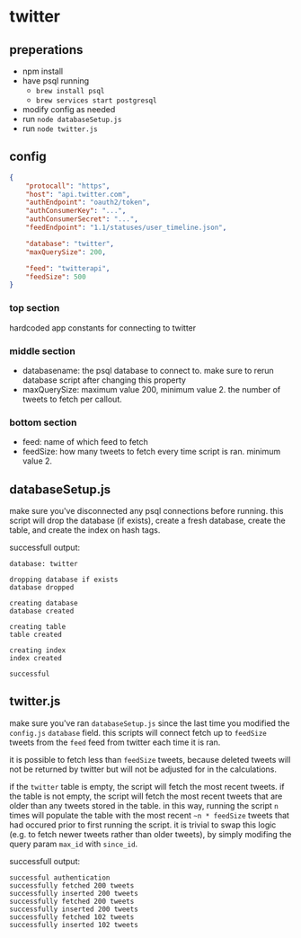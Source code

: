 # twitter

## preperations
* npm install
* have psql running
    * `brew install psql`
    * `brew services start postgresql`
* modify config as needed
* run `node databaseSetup.js`
* run `node twitter.js`

## config
```json
{
    "protocall": "https",
    "host": "api.twitter.com",
    "authEndpoint": "oauth2/token",
    "authConsumerKey": "...",
    "authConsumerSecret": "...",
    "feedEndpoint": "1.1/statuses/user_timeline.json",

    "database": "twitter",
    "maxQuerySize": 200,

    "feed": "twitterapi",
    "feedSize": 500
}
```

### top section
hardcoded app constants for connecting to twitter

### middle section
* databasename: the psql database to connect to. make sure to rerun database script after changing this property
* maxQuerySize: maximum value 200, minimum value 2. the number of tweets to fetch per callout.

### bottom section
* feed: name of which feed to fetch
* feedSize: how many tweets to fetch every time script is ran. minimum value 2. 

## databaseSetup.js
make sure you've disconnected any psql connections before running. this script will drop the database (if exists), create a fresh database, create the table, and create the index on hash tags.

successfull output:

```
database: twitter

dropping database if exists
database dropped

creating database
database created

creating table
table created

creating index
index created

successful
```

## twitter.js
make sure you've ran `databaseSetup.js` since the last time you modified the `config.js` `database` field. this scripts will connect fetch up to `feedSize` tweets from the `feed` feed from twitter each time it is ran.

it is possible to fetch less than `feedSize` tweets, because deleted tweets will not be returned by twitter but will not be adjusted for in the calculations.

if the `twitter` table is empty, the script will fetch the most recent tweets. if the table is not empty, the script will fetch the most recent tweets that are older than any tweets stored in the table. in this way, running the script `n` times will populate the table with the most recent `~n * feedSize` tweets that had occured prior to first running the script. it is trivial to swap this logic (e.g. to fetch newer tweets rather than older tweets), by simply modifing the query param `max_id` with `since_id`.

successfull output:

```
successful authentication
successfully fetched 200 tweets
successfully inserted 200 tweets
successfully fetched 200 tweets
successfully inserted 200 tweets
successfully fetched 102 tweets
successfully inserted 102 tweets
```